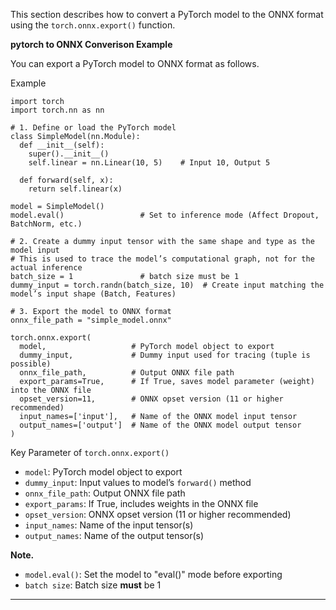 This section describes how to convert a PyTorch model to the ONNX format using the `torch.onnx.export()` function.  

**pytorch to ONNX Converison Example**  

You can export a PyTorch model to ONNX format as follows.  

Example  
```
import torch
import torch.nn as nn

# 1. Define or load the PyTorch model
class SimpleModel(nn.Module):
  def __init__(self):
    super().__init__()
    self.linear = nn.Linear(10, 5)    # Input 10, Output 5

  def forward(self, x):
    return self.linear(x)

model = SimpleModel()
model.eval()                 # Set to inference mode (Affect Dropout, BatchNorm, etc.)

# 2. Create a dummy input tensor with the same shape and type as the model input 
# This is used to trace the model’s computational graph, not for the actual inference 
batch_size = 1               # batch size must be 1
dummy_input = torch.randn(batch_size, 10)  # Create input matching the model’s input shape (Batch, Features)

# 3. Export the model to ONNX format  
onnx_file_path = "simple_model.onnx"

torch.onnx.export(
  model,                   # PyTorch model object to export 
  dummy_input,             # Dummy input used for tracing (tuple is possible)
  onnx_file_path,          # Output ONNX file path 
  export_params=True,      # If True, saves model parameter (weight) into the ONNX file 
  opset_version=11,        # ONNX opset version (11 or higher recommended)
  input_names=['input'],   # Name of the ONNX model input tensor 
  output_names=['output']  # Name of the ONNX model output tensor 
)
```


Key Parameter of `torch.onnx.export()`  

- `model`: PyTorch model object to export  
- `dummy_input`: Input values to model’s `forward()` method  
- `onnx_file_path`: Output ONNX file path  
- `export_params`: If True, includes weights in the ONNX file  
- `opset_version`: ONNX opset version (11 or higher recommended)  
- `input_names`: Name of the input tensor(s)  
- `output_names`: Name of the output tensor(s)  

**Note.**  

- `model.eval()`: Set the model to "eval()" mode before exporting  
- `batch size`: Batch size **must** be 1  

---
